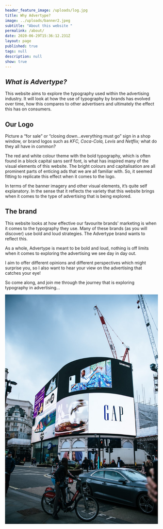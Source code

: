 ```yaml
---
header_feature_image: /uploads/log.jpg
title: Why Advertype?
image: ../uploads/banner2.jpeg
subtitle: "About this website "
permalink: /about/
date: 2020-06-29T15:36:12.231Z
layout: page
published: true
tags: null
description: null
show: true
---
```

## ***What is Advertype?***

This website aims to explore the typography used within the advertising industry. It will look at how the use of typography by brands has evolved over time, how this compares to other advertisers and ultimately the effect this has on consumers.

## **Our Logo** 

Picture a “for sale” or “closing down…everything must go” sign in a shop window, or brand logos such as *KFC, Coca-Cola, Levis* and *Netflix;* what do they all have in common? 

The red and white colour theme with the bold typography, which is often found in a block capital sans serif font, is what has inspired many of the visual elements of this website. The bright colours and capitalisation are all prominent parts of enticing ads that we are all familiar with. So, it seemed fitting to replicate this effect when it comes to the logo. 

In terms of the banner imagery and other visual elements, it’s quite self explanatory. In the sense that it reflects the variety that this website brings when it comes to the type of advertising that is being explored. 



## **The brand**

This website looks at how effective our favourite brands' marketing is when it comes to the typography they use. Many of these brands (as you will discover) use bold and loud strategies. The Advertype brand wants to reflect this. 

As a whole, Advertype is meant to be bold and loud, nothing is off limits when it comes to exploring the advertising we see day in day out.

I aim to offer different opinions and different perspectives which might surprise you, so I also want to hear your view on the advertising that catches your eye!

So come along, and join me through the journey that is exploring typography in advertising...

![](../uploads/photo-1616418625298-baef98bc34f8.jpeg)